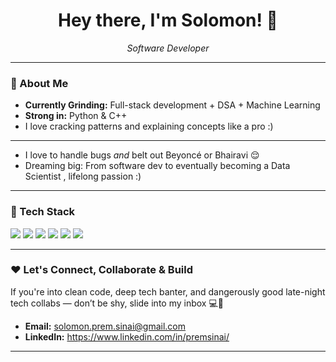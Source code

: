 <h1 align="center">Hey there, I'm Solomon! 👋</h1>

<p align="center">
  <em> Software Developer </em>
</p>

---

### 🚀 About Me

- **Currently Grinding:** Full-stack development + DSA + Machine Learning
- **Strong in:** Python & C++ 
- I love cracking patterns and explaining concepts like a pro :)

---

- I love to handle bugs *and* belt out Beyoncé or Bhairavi 😌
- Dreaming big: From software dev to eventually becoming a Data Scientist , lifelong passion :)

---

### 🔧 Tech Stack

<p align="left">
  <img src="https://img.shields.io/badge/Python-3776AB?style=for-the-badge&logo=python&logoColor=white"/>
  <img src="https://img.shields.io/badge/C%2B%2B-00599C?style=for-the-badge&logo=c%2B%2B&logoColor=white"/>
  <img src="https://img.shields.io/badge/PostgreSQL-4169E1?style=for-the-badge&logo=postgresql&logoColor=white"/>
  <img src="https://img.shields.io/badge/Express.js-000000?style=for-the-badge&logo=express&logoColor=white"/>
  <img src="https://img.shields.io/badge/React-61DAFB?style=for-the-badge&logo=react&logoColor=black"/>
  <img src="https://img.shields.io/badge/Node.js-339933?style=for-the-badge&logo=nodedotjs&logoColor=white"/>
</p>

---

### ❤️ Let's Connect, Collaborate & Build

If you're into clean code, deep tech banter, and dangerously good late-night tech collabs — don’t be shy, slide into my inbox 💻💌

- **Email:** solomon.prem.sinai@gmail.com  
- **LinkedIn:** https://www.linkedin.com/in/premsinai/

---
